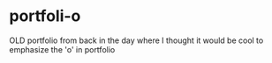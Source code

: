 # portfoli-o
OLD portfolio from back in the day where I thought it would be cool to emphasize the 'o' in portfolio
